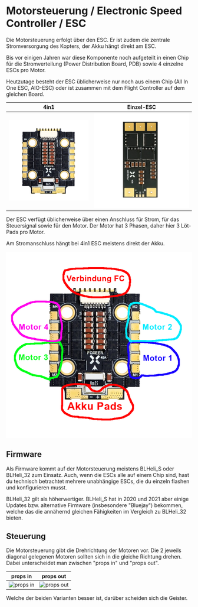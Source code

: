 # Motorsteuerung / Electronic Speed Controller / ESC

Die Motorsteuerung erfolgt über den ESC. Er ist zudem die zentrale Stromversorgung des Kopters, der Akku hängt direkt am ESC.

Bis vor einigen Jahren war diese Komponente noch aufgeteilt in einen Chip für die Stromverteilung (Power Distribution Board, PDB) sowie 4 einzelne ESCs pro Motor.

Heutzutage besteht der ESC üblicherweise nur noch aus einem Chip (All In One ESC, AIO-ESC) oder ist zusammen mit dem Flight Controller auf dem gleichen Board.

| 4in1                                                | Einzel-ESC                                              |
| --------------------------------------------------- | ------------------------------------------------------- |
| ![Foxeer 4in1 ESC](/img/foxeer/foxeer_esc_4in1.png) | ![Foxeer Single ESC](/img/foxeer/foxeer_esc_single.png) |

Der ESC verfügt üblicherweise über einen Anschluss für Strom, für das Steuersignal sowie für den Motor. Der Motor hat 3 Phasen, daher hier 3 Löt-Pads pro Motor.

Am Stromanschluss hängt bei 4in1 ESC meistens direkt der Akku.

![Foxeer 4in1 ESC Schema](/img/foxeer/foxeer_esc_4in1_schema.png)

## Firmware

Als Firmware kommt auf der Motorsteuerung meistens BLHeli_S oder BLHeli_32 zum Einsatz. Auch, wenn die ESCs alle auf einem Chip sind, hast du technisch betrachtet mehrere unabhängige ESCs, die du einzeln flashen und konfigurieren musst.

BLHeli_32 gilt als höherwertiger. BLHeli_S hat in 2020 und 2021 aber einige Updates bzw. alternative Firmware (insbesondere "Bluejay") bekommen, welche das die annähernd gleichen Fähigkeiten im Vergleich zu BLHeli_32 bieten.

## Steuerung

Die Motorsteuerung gibt die Drehrichtung der Motoren vor. Die 2 jeweils diagonal gelegenen Motoren sollten sich in die gleiche Richtung drehen. Dabei unterscheidet man zwischen "props in" und "props out".

| props in                                                                                                                       | props out                                                                                                                                |
| ------------------------------------------------------------------------------------------------------------------------------ | ---------------------------------------------------------------------------------------------------------------------------------------- |
| ![props in](https://raw.githubusercontent.com/betaflight/betaflight-configurator/master/resources/motor_order/quad_x_1234.svg) | ![props out](https://raw.githubusercontent.com/betaflight/betaflight-configurator/master/resources/motor_order/quad_x_1234_reversed.svg) |

Welche der beiden Varianten besser ist, darüber scheiden sich die Geister.
